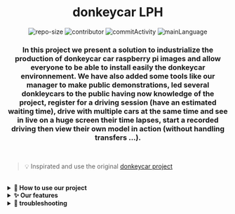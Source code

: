 <div align="center">
<h1> donkeycar LPH </h1>

![repo-size](https://img.shields.io/github/repo-size/mdl29/donkeycarLPH?style=flat-square)
![contributor](https://img.shields.io/github/contributors/mdl29/donkeycarLPH?style=flat-square)
![commitActivity](https://img.shields.io/github/commit-activity/m/mdl29/donkeycarLPH?logo=github&style=flat-square)
![mainLanguage](https://img.shields.io/github/languages/top/mdl29/donkeycarLPH?color=yellow&style=flat-square)

### In this project we present a solution to industrialize the production of donkeycar car raspberry pi images and allow everyone to be able to install easily the donkeycar environnement. We have also added some tools like our manager to make public demonstrations, led several donkleycars to the public having now knowledge of the project, register for a driving session (have an estimated waiting time), drive with multiple cars at the same time and see in live on a huge screen their time lapses, start a recorded driving then view their own model in action (without handling transfers ...).
</div>
<br>

 > 💡 Inspirated and use the original [donkeycar project](https://github.com/autorope/donkeycar)
 
 <br>

<details>	
  <summary><b> 🚀 How to use our project</b></summary>

## 🧰 Build your own donkeycar 

***

Before use our project you need to build your donkeycar.
If you don't have a donkeycar, please follow this [tutorial](https://docs.donkeycar.com/guide/build_hardware/) made by donkeycar community

### **Tips :**
If you using wide angle camera like [this](https://www.kubii.fr/cameras-capteurs/2207-module-camera-5mp-grand-angle-kubii-3272496011205.html), we have modelize on the chassis a camera cap holder. Convenient to avoid losing it
![chassis](3dDesigns/camera-cover/preview.png)
> 📒 [open](3dDesigns/camera-cover/preview.png) chassis stl file




## 🧪 Create your ansible recipe

*** 
If you wanted to use our features and improvements you should create your own recipe book with your wanted recipes. Indeed, ansible has a configuration file where we specifie what options ( recipe ) we want, so you have to modify the [donkeycar.yml](ansible/donkeycar.yml) file and comment recipes you don't want

```yml
 roles:
    - role: raspi-config #rasperry pi configuration role
      become: yes # This role need root privileges
    - role: car-config # car configurations (ntp, hostname, ds4drv...)
      become: yes # This role need root privileges
    - role: shutdown-btn # shutdown button service
      become: yes # This role need root privileges
    - role: ps4-controller # install and configure ds4drv
      become: no # This role no need root privileges
    - role: openCV # Install openCV (optional)
      become: yes # This role need root privileges
    - role: donkeycar # Donkeycar installation 
      become: no # This role doesn't need root privileges
    - role: mycar # create car with configurations
      become: no # This role no need root privileges
    - role: IR-lap-timer # install dependencies for take charge IR counter
      become: yes # This role need root privileges
```
> 📒 [ansible/donkeycar.yml](ansible/donkeycar.yml) preview

* `raspi-config` : defaults installations like wifi credentials, ssh ...
* `car-config` : car configurations (ntp, hostname, ds4drv...)
* `shutdown-btn` : add scripts for the shutdown button ( see [documentation](doc/boutton/Boutton_poussoir.md) and [schematic](doc/schema/schema-electronique.png) )
* `ps4-controller` : installation of ds4drv and configuration for ps4 bluetooth controllers
* `openCV` : install openCV according to donkeycar documentation
* `donkeycar` : install [donkeycar project](https://github.com/autorope/donkeycar) and its requirements 
* `mycar` : create mycar folder with its files
* `IR-lap-timer` : Infrared installation and configuration

**Don't comment required recipes (raspi-config, car-config, donkeycar, mycar ), this action can prevent the proper functioning of installations or configurations**

> ⚠️ Some features have hardware requirement. **Please read our [electronic schematic](doc/schema/schema-electronique.png)

## ⚙️ Modify default car configurations

***

- modify configuration for single car

  Before launching your recipe, you should modify config var with your configurations like `wpa_suplicant` to specify acces point name and credentials, donkeycar steering and throttle configuration
  > 📒 [ansible/group_vars/all](ansible/group_vars/all)

- configuration for multiple cars with the same image

You can configure the cars independently, in our case we have 4 configurations (see [ansible/config](ansible/config)).
To do this, you should specify add the car's hostname and mac address:
  > 📒 [ansible/config/hostnames](ansible/config/hostnames)
  ```text
  e4:5f:01:68:17:2c	dababycar
  ```
  afterwards, just create a folder with the car name at `ansible/config`. For our example we should create dababycar folder at `ansible/config/dababycar`.

  In this folder we should to create two file configuration :
   - `ds4drv.env` --> ps4 controller color
   - `myconfig.py` --> donkeycar myconfig

   example :
   > 📒 [ansible/config/dababycar/ds4drv.env](ansible/config/dababycar/ds4drv.env)
   ```env
  CONTROLLER_LED_COLOR=A103FC
   ```
  
  > 📒 [ansible/config/dababycar/myconfig.py](ansible/config/dababycar/myconfig.py)
   ```python
  DRIVE_TRAIN_TYPE = "PIGPIO_PWM" # SERVO_ESC|DC_STEER_THROTTLE|DC_TWO_WHEEL|SERVO_HBRIDGE_PWM|PIGPIO_PWM|MM1|MOCK

  STEERING_CHANNEL = 12           #channel on the 9685 pwm board 0-15
  STEERING_LEFT_PWM = 739         #pwm value for full left steering
  STEERING_RIGHT_PWM = 400        #pwm value for full right steering
  
  STEERING_PWM_PIN = 12           #Pin numbering according to Broadcom numbers
  STEERING_PWM_FREQ = 75          #Frequency for PWM
  STEERING_PWM_INVERTED = False   #If PWM needs to be inverted

  THROTTLE_CHANNEL = 13           #channel on the 9685 pwm board 0-15
  THROTTLE_FORWARD_PWM = 575      #pwm value for max forward throttle max 750
  THROTTLE_STOPPED_PWM = 470      #pwm value for no movement
  THROTTLE_REVERSE_PWM = 400      #pwm value for max reverse throttle

  THROTTLE_PWM_PIN = 13           #Pin numbering according to Broadcom numbers
  THROTTLE_PWM_FREQ = 75          #Frequency for PWM
  THROTTLE_PWM_INVERTED = False   #If PWM needs to be inverted

  AUTO_RECORD_ON_THROTTLE = False #if true, we will record whenever throttle is not zero. if false, you must manually toggle recording with some other trigger. Usually circle button on joystick.
  CONTROLLER_TYPE='custom' # Set the controller to be used to be our custom one ()

  LOGGING_LEVEL='DEBUG'
  ```
### Our schematic
***

After having created your ansible playbook, you can launch it with these two options :
- install it by ssh but you should configure manually internet, ssh and install ansible on your raspberry pi. **Follow this [tutorial](ansible/README.md)**
- generate your raspian image with donkeycar installed using packer.**follow this [tutorial](packer/README.md)**

## 👷 Build infrared transmitter

***

Our lap-timer is based on an infrared emitting tower, each car is counting it's lap timings and they are displayed in live in the DonkeyCar manager (public screen).
If you want to build your one, **you can follow this [documentation](IR-tower/README.md)**


## 🏎 Run our manager and happy race !

***

1 - Run our backend according to our [documentation](backend/README.md)

2 - Run our frontend according to our [documentation](donkeycarManagerFront/README.md)

About our architecture :

![diagram](doc/donkeycarManager/DonkeycarBoothManagerArchitecture.png)

  <br/>	
</details>

<details>	
  <summary><b>✨ Our features</b></summary>
  <br/>	
 
## Software 

***

### Ansible remote installation documentation : 
  > we have made a ansible book for automate our donleycar and raspberry pi installation remotely (ssh).
    Indeed, these recipes allow us to have one single clean installation and be able to repeat it to infinity. <br>
    <b>ℹ️ Read [documentation](ansible/README.md) !! </b>

### Generate raspian image with donkeycar installation :
 > With ansible and packer, we can also generate a raspian image with our donkeycar installation. This feature is very usefull if we want to share it with people and don't use ssh. <br>
 <b>ℹ️ Read [documentation](ansible/README.md) !! </b>

### Donkeycar manager :
 > We have created a donkeycar manager. This manager is separated in to parts : a backend ( with database, api ...) and a frontend ( vuejs 2), it allow us to see cars who running, stopped, manage players who race... <br>
 <b>ℹ️ For more informations about how it works, you can see our documentation [here](doc/donkeycarManager/manager-features.md)</b>

## Hardware

***

<br>

### Our schematic : 

![Fichier Fritzing](doc/schema/schema-electronique.png)

### PS4 controller Shortcuts
> We have created some shortcuts for easily make maintenance task like for test camera, shutdown car...
**See [documentation](doc/controller.md)**

### Shutdown button :
> we have made a shutdown button, for shutdown car manually because when ssh crash we can't make a clean shutdown and we risk to damage the SD card
**See [documentation](doc/button/shutdown-button.md)**

### Led indicator :
 > This led indicator allow us to know if the car is up or not. If the led is up, the car working.

### Infrared sensor
> we using `KY-022` sensor for our cars, It allow us to count laps when a car pass front of the infrared emitting tower

### Infrared emitting tower 
> For count laps in donkeycar manager, we should build a infrared emitting tower.
If you want to build your one, **you can follow this [documentation](IR-tower/README.md)**


## 3D designs 

***

### Anti-theft for ps4 controllers :
 >ℹ️ see [documentation](3dDesigns/car-chassis/README.md)

### Camera cap holder :
>ℹ️ see [documentation](3dDesigns/camera-cover/README.md)

</details>

<details>	
  <summary><b>📢 troubleshooting</b></summary>
  <br/>

  **Todo**

</details>